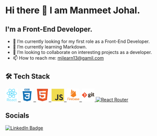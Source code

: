 # Hi there 👋 I am Manmeet Johal.

## I'm a Front-End Developer.

- 🔭 I’m currently looking for my first role as a Front-End Developer.
- 🌱 I’m currently learning Markdown.
- 👯 I’m looking to collaborate on interesting projects as a developer.
- 📫 How to reach me: mjlearn13@gamil.com

## 🛠️ Tech Stack
<div>
    <a href="https://react.dev/">
      <img src="https://github.com/devicons/devicon/blob/master/icons/react/react-original-wordmark.svg" title="React"         
      alt="React" width="40" height="40"/>&nbsp;
    </a>
    <a href="https://developer.mozilla.org/en-US/docs/Web/CSS">
      <img src="https://github.com/devicons/devicon/blob/master/icons/css3/css3-plain-wordmark.svg"  title="CSS3" alt="CSS" 
      width="40" height="40"/>&nbsp;
    </a>
     <a href="https://developer.mozilla.org/en-US/docs/Web/HTML">
      <img src="https://github.com/devicons/devicon/blob/master/icons/html5/html5-original.svg" title="HTML5" alt="HTML" 
      width="40" height="40"/>&nbsp;
    </a>
     <a href="https://developer.mozilla.org/en-US/docs/Web/javascript">
      <img src="https://github.com/devicons/devicon/blob/master/icons/javascript/javascript-original.svg" title="JavaScript" 
      alt="JavaScript" width="40" height="40"/>&nbsp;
    </a>
     <a href="https://firebase.google.com/">
      <img src="https://github.com/devicons/devicon/blob/master/icons/firebase/firebase-plain-wordmark.svg" title="Firebase"           alt="Firebase" width="40" height="40"/>&nbsp;
    </a>
     <a href="https://git-scm.com/">
      <img src="https://github.com/devicons/devicon/blob/master/icons/git/git-original-wordmark.svg" title="Git" alt="Git" 
      width="40" height="40"/>
    </a>
    <a href="https://reactrouter.com/en/main">
      <img src="https://cdn.freebiesupply.com/logos/thumbs/2x/react-router-logo.png" title="React Router" alt="React Router" 
      width="40" height="40"/>
    </a>


    
    
</div>



## Socials
<a href="https://www.linkedin.com/">
    <img src="https://img.shields.io/badge/LinkedIn-blue?style=for-the-badge&logo=linkedin&logoColor=white" alt="LinkedIn Badge"/>
  </a>







